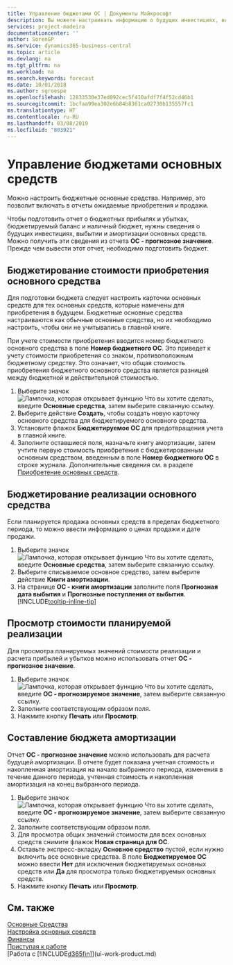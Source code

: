 ```yaml
---
title: Управление бюджетами ОС | Документы Майкрософт
description: Вы можете настраивать информацию о будущих инвестициях, выбытии и амортизации основных средств, чтобы было проще готовить бюджеты и прогнозы.
services: project-madeira
documentationcenter: ''
author: SorenGP
ms.service: dynamics365-business-central
ms.topic: article
ms.devlang: na
ms.tgt_pltfrm: na
ms.workload: na
ms.search.keywords: forecast
ms.date: 10/01/2018
ms.author: sgroespe
ms.openlocfilehash: 12833530e37ed092cec5f410afdf7f4f52cd46b1
ms.sourcegitcommit: 1bcfaa99ea302e6b84b8361ca02730b135557fc1
ms.translationtype: HT
ms.contentlocale: ru-RU
ms.lasthandoff: 03/08/2019
ms.locfileid: "803921"
---
```

# <a name="manage-budgets-for-fixed-assets"></a>Управление бюджетами основных средств
Можно настроить бюджетные основные средства. Например, это позволит включать в отчеты ожидаемые приобретения и продажи.  

Чтобы подготовить отчет о бюджетных прибылях и убытках, бюджетируемый баланс и наличный бюджет, нужны сведения о будущих инвестициях, выбытии и амортизации основных средств. Можно получить эти сведения из отчета **ОС - прогнозное значение**. Прежде чем вывести этот отчет, необходимо подготовить бюджет.  

## <a name="to-budget-the-acquisition-cost-of-a-fixed-asset"></a>Бюджетирование стоимости приобретения основного средства
Для подготовки бюджета следует настроить карточки основных средств для тех основных средств, которые намечены для приобретения в будущем. Бюджетные основные средства настраиваются как обычные основные средства, но их необходимо настроить, чтобы они не учитывались в главной книге.

При учете стоимости приобретения вводится номер бюджетного основного средства в поле **Номер бюджетного ОС**. Это приведет к учету стоимости приобретения со знаком, противоположным бюджетному средству. Это означает, что общая стоимость приобретения бюджетного основного средства является разницей между бюджетной и действительной стоимостью.

1. Выберите значок ![Лампочка, которая открывает функцию Что вы хотите сделать](media/ui-search/search_small.png "Что вы хотите сделать"), введите **Основные средства**, затем выберите связанную ссылку.
2. Выберите действие **Создать**, чтобы создать новую карточку основного средства для бюджетируемого основного средства.
3. Установите флажок **Бюджетируемое ОС** для предотвращения учета в главной книге.
4. Заполните оставшиеся поля, назначьте книгу амортизации, затем учтите первую стоимость приобретения с бюджетированным основным средством, введенным в поле **Номер бюджетного ОС** в строке журнала. Дополнительные сведения см. в разделе [Приобретение основных средств](fa-how-acquire.md).

## <a name="to-budget-the-disposal-of-a-fixed-asset"></a>Бюджетирование реализации основного средства
Если планируется продажа основных средств в пределах бюджетного периода, то можно ввести информацию о ценах продажи и дате продажи.

1. Выберите значок ![Лампочка, которая открывает функцию Что вы хотите сделать](media/ui-search/search_small.png "Что вы хотите сделать"), введите **Основные средства**, затем выберите связанную ссылку.
2. Выберите списываемое основное средство, затем выберите действие **Книги амортизации**.
3. На странице **ОС - книги амортизации** заполните поля **Прогнозная дата выбытия** и **Прогнозные поступления от выбытия**. [!INCLUDE[tooltip-inline-tip](includes/tooltip-inline-tip_md.md)]

## <a name="to-view-projected-disposal-values"></a>Просмотр стоимости планируемой реализации
Для просмотра планируемых значений стоимости реализации и расчета прибылей и убытков можно использовать отчет **ОС - прогнозное значение**.

1. Выберите значок ![Лампочка, которая открывает функцию Что вы хотите сделать](media/ui-search/search_small.png "Что вы хотите сделать"), введите **ОС - прогнозируемое значение**, затем выберите связанную ссылку.
2. Заполните соответствующим образом поля.
3. Нажмите кнопку **Печать** или **Просмотр**.

## <a name="to-budget-depreciation"></a>Составление бюджета амортизации
Отчет **ОС - прогнозное значение** можно использовать для расчета будущей амортизации. В отчете будет показана учетная стоимость и накопленная амортизация на начало выбранного периода, изменения в течение данного периода, учтенная стоимость и накопленная амортизация на конец выбранного периода.

1. Выберите значок ![Лампочка, которая открывает функцию Что вы хотите сделать](media/ui-search/search_small.png "Что вы хотите сделать"), введите **ОС - прогнозируемое значение**, затем выберите связанную ссылку.
2. Заполните соответствующим образом поля.
3. Для просмотра общих значений стоимости для всех основных средств снимите флажок **Новая страница для ОС**.
4. Оставьте экспресс-вкладку **Основное средство** пустой, если нужно включить все основные средства. В поле **Бюджетируемое ОС** можно ввести **Нет** для исключения бюджетируемых основных средств или **Да** для просмотра только бюджетируемых основных средств.
5. Нажмите кнопку **Печать** или **Просмотр**.

## <a name="see-also"></a>См. также
[Основные Средства](fa-manage.md)  
[Настройка основных средств](fa-setup.md)  
[Финансы](finance.md)  
[Приступая к работе](product-get-started.md)  
[Работа с [!INCLUDE[d365fin](includes/d365fin_md.md)]](ui-work-product.md)
